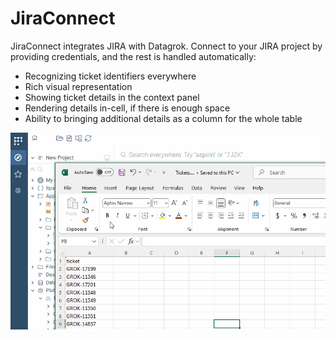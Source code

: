 # JiraConnect

JiraConnect integrates JIRA with Datagrok. Connect to your JIRA project by providing credentials,
and the rest is handled automatically:

* Recognizing ticket identifiers everywhere
* Rich visual representation 
* Showing ticket details in the context panel
* Rendering details in-cell, if there is enough space
* Ability to bringing additional details as a column for the whole table 

![](grid-jira-adaptive-cells.gif)
